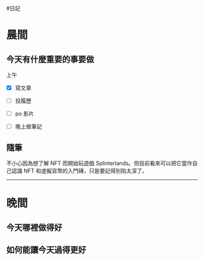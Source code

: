 #日記 
# 晨間

## 今天有什麼重要的事要做
上午
- [x] 寫文章

- [ ] 投履歷
- [ ] po 影片
- [ ] 晚上做筆記

## 隨筆
不小心因為想了解 NFT 而開始玩遊戲 Splinterlands。但目前看來可以把它當作自己認識 NFT 和虛擬貨幣的入門磚，只是要記得別陷太深了。

---

# 晚間

## 今天哪裡做得好

## 如何能讓今天過得更好